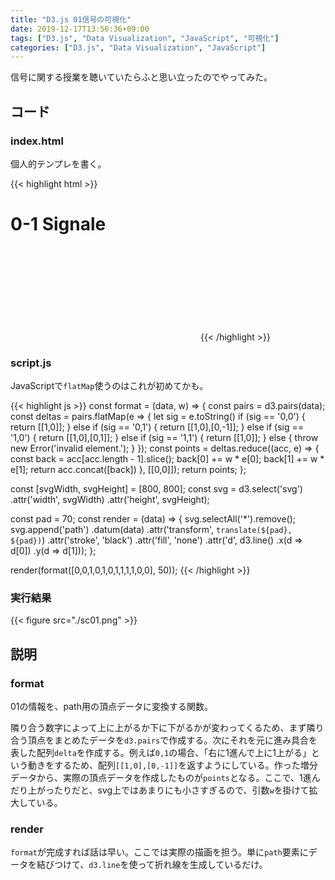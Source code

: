 ```yaml
---
title: "D3.js 01信号の可視化"
date: 2019-12-17T13:56:36+09:00
tags: ["D3.js", "Data Visualization", "JavaScript", "可視化"]
categories: ["D3.js", "Data Visualization", "JavaScript"]
---
```


信号に関する授業を聴いていたらふと思い立ったのでやってみた。

## コード

### index.html

個人的テンプレを書く。

{{< highlight html >}}
<!DOCTYPE html>
<html lang="ja">
  <head>
    <meta charset="utf-8">
    <title>0-1 Signal</title>
  </head>
  <body>
    <h1>0-1 Signale</h1>
    <svg>
    </svg>
    <script src="https://d3js.org/d3.v5.min.js"></script>
    <script src="script.js"></script>
  </body>
</html>
{{< /highlight >}}

### script.js

JavaScriptで`flatMap`使うのはこれが初めてかも。

{{< highlight js >}}
const format = (data, w) => {
  const pairs = d3.pairs(data);
  const deltas = pairs.flatMap(e => {
    let sig = e.toString()
    if (sig == '0,0') {
      return [[1,0]];
    } else if (sig == '0,1') {
      return [[1,0],[0,-1]];
    } else if (sig == '1,0') {
      return [[1,0],[0,1]];
    } else if (sig == '1,1') {
      return [[1,0]];
    } else {
      throw new Error('invalid element.');
    }
  });
  const points = deltas.reduce((acc, e) => {
    const back = acc[acc.length - 1].slice();
    back[0] += w * e[0];
    back[1] += w * e[1];
    return acc.concat([back])
  }, [[0,0]]);
  return points;
};

const [svgWidth, svgHeight] = [800, 800];
const svg = d3.select('svg')
  .attr('width', svgWidth)
  .attr('height', svgHeight);

const pad = 70;
const render = (data) => {
  svg.selectAll('*').remove();
  svg.append('path')
    .datum(data)
    .attr('transform', `translate(${pad}, ${pad})`)
    .attr('stroke', 'black')
    .attr('fill', 'none')
    .attr('d', d3.line()
        .x(d => d[0])
        .y(d => d[1]));
};

render(format([0,0,1,0,1,0,1,1,1,1,0,0], 50));
{{< /highlight >}}

### 実行結果

{{< figure src="./sc01.png" >}}

## 説明

### format

01の情報を、path用の頂点データに変換する関数。

隣り合う数字によって上に上がるか下に下がるかが変わってくるため、まず隣り合う頂点をまとめたデータを`d3.pairs`で作成する。次にそれを元に進み具合を表した配列`delta`を作成する。例えば`0,1`の場合、「右に1進んで上に1上がる」という動きをするため、配列`[[1,0],[0,-1]]`を返すようにしている。作った増分データから、実際の頂点データを作成したものが`points`となる。ここで、1進んだり上がったりだと、svg上ではあまりにも小さすぎるので、引数`w`を掛けて拡大している。

### render

`format`が完成すれば話は早い。ここでは実際の描画を担う。単に`path`要素にデータを結びつけて、`d3.line`を使って折れ線を生成しているだけ。

